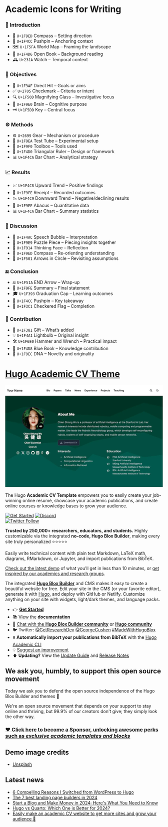 # Academic Icons for Writing
### 🔰 **Introduction**
- 🧭 `U+1F9ED` Compass – Setting direction
- 📌 `U+1F4CC` Pushpin – Anchoring context
- 🗺️ `U+1F5FA` World Map – Framing the landscape
- 📖 `U+1F4D6` Open Book – Background reading
- 🕰️ `U+231A` Watch – Temporal context

### 🎯 **Objectives**
- 🎯 `U+1F3AF` Direct Hit – Goals or aims
- ✅ `U+2705` Checkmark – Criteria or intent
- 🔍 `U+1F50D` Magnifying Glass – Investigative focus
- 🧠 `U+1F9E0` Brain – Cognitive purpose
- 🗝️ `U+1F5DD` Key – Central focus

### ⚙️ **Methods**
- ⚙️ `U+2699` Gear – Mechanism or procedure
- 🧪 `U+1F9EA` Test Tube – Experimental setup
- 🧰 `U+1F9F0` Toolbox – Tools used
- 📐 `U+1F4D0` Triangular Ruler – Design or framework
- 📊 `U+1F4CA` Bar Chart – Analytical strategy

### 📈 **Results**
- 📈 `U+1F4C8` Upward Trend – Positive findings
- 🧾 `U+1F9FE` Receipt – Recorded outcomes
- 📉 `U+1F4C9` Downward Trend – Negative/declining results
- 🧮 `U+1F9EE` Abacus – Quantitative data
- 📊 `U+1F4CA` Bar Chart – Summary statistics
    

### 💬 **Discussion**
- 💬 `U+1F4AC` Speech Bubble – Interpretation
- 🧩 `U+1F9E9` Puzzle Piece – Piecing insights together
- 🤔 `U+1F914` Thinking Face – Reflection
- 🧭 `U+1F9ED` Compass – Re-orienting understanding
- 🔄 `U+1F501` Arrows in Circle – Revisiting assumptions

### 🔚 **Conclusion**
- 🔚 `U+1F51A` END Arrow – Wrap-up
- 🧾 `U+1F9FE` Summary – Final statement
- 🎓 `U+1F393` Graduation Cap – Learning outcomes
- 📌 `U+1F4CC` Pushpin – Key takeaway
- 🏁 `U+1F3C1` Checkered Flag – Completion

### 🎁 **Contribution**
- 🎁 `U+1F381` Gift – What’s added
- 💡 `U+1F4A1` Lightbulb – Original insight
- 🛠️ `U+1F6E0` Hammer and Wrench – Practical impact
- 📘 `U+1F4D8` Blue Book – Knowledge contribution
- 🧬 `U+1F9EC` DNA – Novelty and originality

# [Hugo Academic CV Theme](https://github.com/HugoBlox/theme-academic-cv)

[![Screenshot](.github/preview.webp)](https://hugoblox.com/templates/)

The Hugo **Academic CV Template** empowers you to easily create your job-winning online resumé, showcase your academic publications, and create online courses or knowledge bases to grow your audience.

[![Get Started](https://img.shields.io/badge/-Get%20started-ff4655?style=for-the-badge)](https://hugoblox.com/templates/)
[![Discord](https://img.shields.io/discord/722225264733716590?style=for-the-badge)](https://discord.com/channels/722225264733716590/742892432458252370/742895548159492138)  
[![Twitter Follow](https://img.shields.io/twitter/follow/GetResearchDev?label=Follow%20on%20Twitter)](https://twitter.com/GetResearchDev)

️**Trusted by 250,000+ researchers, educators, and students.** Highly customizable via the integrated **no-code, Hugo Blox Builder**, making every site truly personalized ⭐⭐⭐⭐⭐

Easily write technical content with plain text Markdown, LaTeX math, diagrams, RMarkdown, or Jupyter, and import publications from BibTeX.

[Check out the latest demo](https://academic-demo.netlify.app/) of what you'll get in less than 10 minutes, or [get inspired by our academics and research groups](https://hugoblox.com/creators/).

The integrated [**Hugo Blox Builder**](https://hugoblox.com) and CMS makes it easy to create a beautiful website for free. Edit your site in the CMS (or your favorite editor), generate it with [Hugo](https://github.com/gohugoio/hugo), and deploy with GitHub or Netlify. Customize anything on your site with widgets, light/dark themes, and language packs.

- 👉 [**Get Started**](https://hugoblox.com/templates/)
- 📚 [View the **documentation**](https://docs.hugoblox.com/)
- 💬 [Chat with the **Hugo Blox Builder community**](https://discord.gg/z8wNYzb) or [**Hugo community**](https://discourse.gohugo.io)
- 🐦 Twitter: [@GetResearchDev](https://twitter.com/GetResearchDev) [@GeorgeCushen](https://twitter.com/GeorgeCushen) [#MadeWithHugoBlox](https://twitter.com/search?q=%23MadeWithHugoBlox&src=typed_query)
- ⬇️ **Automatically import your publications from BibTeX** with the [Hugo Academic CLI](https://github.com/GetRD/academic-file-converter)
- 💡 [Suggest an improvement](https://github.com/HugoBlox/hugo-blox-builder/issues)
- ⬆️ **Updating?** View the [Update Guide](https://docs.hugoblox.com/reference/update/) and [Release Notes](https://github.com/HugoBlox/hugo-blox-builder/releases)

## We ask you, humbly, to support this open source movement

Today we ask you to defend the open source independence of the Hugo Blox Builder and themes 🐧

We're an open source movement that depends on your support to stay online and thriving, but 99.9% of our creators don't give; they simply look the other way.

### [❤️ Click here to become a Sponsor, unlocking awesome perks such as _exclusive academic templates and blocks_](https://hugoblox.com/sponsor/)

<!--
<p align="center"><a href="https://hugoblox.com/templates/" target="_blank" rel="noopener"><img src="https://hugoblox.com/uploads/readmes/academic_logo_200px.png" alt="Hugo Academic Theme for Hugo Blox Builder"></a></p>
-->

## Demo image credits

- [Unsplash](https://unsplash.com)

## Latest news

<!--START_SECTION:news-->
* [6 Compelling Reasons I Switched from WordPress to Hugo](https:&#x2F;&#x2F;hugoblox.com&#x2F;vs&#x2F;wordpress&#x2F;)
* [The 7 best landing page builders in 2024](https:&#x2F;&#x2F;hugoblox.com&#x2F;blog&#x2F;7-best-landing-page-builders&#x2F;)
* [Start a Blog and Make Money in 2024: Here&#39;s What You Need to Know](https:&#x2F;&#x2F;hugoblox.com&#x2F;blog&#x2F;start-a-blog-and-make-money&#x2F;)
* [Hugo vs Quarto: Which One is Better for 2024?](https:&#x2F;&#x2F;hugoblox.com&#x2F;vs&#x2F;quarto&#x2F;)
* [Easily make an academic CV website to get more cites and grow your audience 🚀](https:&#x2F;&#x2F;hugoblox.com&#x2F;blog&#x2F;easily-make-academic-website&#x2F;)
<!--END_SECTION:news-->
